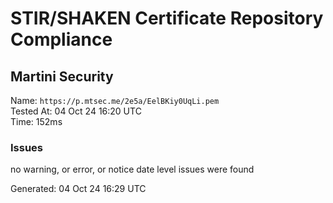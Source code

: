# STIR/SHAKEN Certificate Repository Compliance

## Martini Security

Name: `https://p.mtsec.me/2e5a/EelBKiy0UqLi.pem`\
Tested At: 04 Oct 24 16:20 UTC\
Time: 152ms

### Issues

no warning, or error, or notice date level issues were found

Generated: 04 Oct 24 16:29 UTC